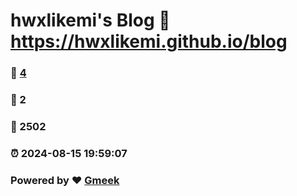# hwxlikemi's Blog :link: https://hwxlikemi.github.io/blog 
### :page_facing_up: [4](https://hwxlikemi.github.io/blog/tag.html) 
### :speech_balloon: 2 
### :hibiscus: 2502 
### :alarm_clock: 2024-08-15 19:59:07 
### Powered by :heart: [Gmeek](https://github.com/Meekdai/Gmeek)
